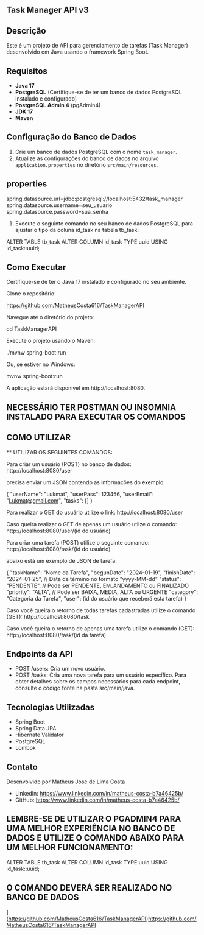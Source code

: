 ## Task Manager API v3

## Descrição
Este é um projeto de API para gerenciamento de tarefas (Task Manager) desenvolvido em Java usando o framework Spring Boot.

## Requisitos
- **Java 17**
- **PostgreSQL** (Certifique-se de ter um banco de dados PostgreSQL instalado e configurado)
- **PostgreSQL Admin 4** (pgAdmin4)
- **JDK 17**
- **Maven**

## Configuração do Banco de Dados
1. Crie um banco de dados PostgreSQL com o nome `task_manager`.
2. Atualize as configurações do banco de dados no arquivo `application.properties` no diretório `src/main/resources`.

## properties
spring.datasource.url=jdbc:postgresql://localhost:5432/task_manager
spring.datasource.username=seu_usuario
spring.datasource.password=sua_senha


1. Execute o seguinte comando no seu banco de dados PostgreSQL para ajustar o tipo da coluna id_task na tabela tb_task:

ALTER TABLE tb_task ALTER COLUMN id_task TYPE uuid USING id_task::uuid;

## Como Executar

Certifique-se de ter o Java 17 instalado e configurado no seu ambiente.

Clone o repositório:

https://github.com/MatheusCosta616/TaskManagerAPI

Navegue até o diretório do projeto:

cd TaskManagerAPI

Execute o projeto usando o Maven:

./mvnw spring-boot:run

Ou, se estiver no Windows:

mvnw spring-boot:run

A aplicação estará disponível em http://localhost:8080.


## NECESSÁRIO TER POSTMAN OU INSOMNIA INSTALADO PARA EXECUTAR OS COMANDOS

## COMO UTILIZAR

** UTILIZAR OS SEGUINTES COMANDOS:

Para criar um usuário (POST) no banco de dados: http://localhost:8080/user

precisa enviar um JSON contendo as informações do exemplo:

{
  "userName": "Lukmat",
  "userPass": 123456,
  "userEmail": "Lukmat@gmail.com",
  "tasks": []
}


Para realizar o GET do usuário utilize o link: http://localhost:8080/user

Caso queira realizar o GET de apenas um usuário utilze o comando: http://localhost:8080/user/(id do usuário)

Para criar uma tarefa (POST) utilize o seguinte comando: http://localhost:8080/task/{id do usuário)

abaixo está um exemplo de JSON de tarefa:

{
  "taskName": "Nome da Tarefa",
  "begunDate": "2024-01-19", 
  "finishDate": "2024-01-25", // Data de término no formato "yyyy-MM-dd"
  "status": "PENDENTE", // Pode ser PENDENTE, EM_ANDAMENTO ou FINALIZADO
  "priority": "ALTA", // Pode ser BAIXA, MEDIA, ALTA ou URGENTE
  "category": "Categoria da Tarefa",
  "user": (id do usuário que receberá esta tarefa)
}


Caso você queira o retorno de todas tarefas cadastradas utilize o comando (GET): http://localhost:8080/task

Caso você queira o retorno de apenas uma tarefa utilize o comando (GET): http://localhost:8080/task/(id da tarefa)


## Endpoints da API

* POST /users: Cria um novo usuário.
* POST /tasks: Cria uma nova tarefa para um usuário específico.
Para obter detalhes sobre os campos necessários para cada endpoint, consulte o código fonte na pasta src/main/java.

## Tecnologias Utilizadas

* Spring Boot
* Spring Data JPA
* Hibernate Validator
* PostgreSQL
* Lombok


## Contato
Desenvolvido por Matheus José de Lima Costa

* LinkedIn: https://www.linkedin.com/in/matheus-costa-b7a46425b/
* GitHub: https://www.linkedin.com/in/matheus-costa-b7a46425b/

## LEMBRE-SE DE UTILIZAR O PGADMIN4 PARA UMA MELHOR EXPERIÊNCIA NO BANCO DE DADOS E UTILIZE O COMANDO ABAIXO PARA UM MELHOR FUNCIONAMENTO:

ALTER TABLE tb_task ALTER COLUMN id_task TYPE uuid USING id_task::uuid;


## O COMANDO DEVERÁ SER REALIZADO NO BANCO DE DADOS




](https://github.com/MatheusCosta616/TaskManagerAPI)https://github.com/MatheusCosta616/TaskManagerAPI
